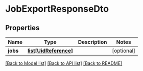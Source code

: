 # JobExportResponseDto

## Properties
Name | Type | Description | Notes
------------ | ------------- | ------------- | -------------
**jobs** | [**list[UidReference]**](UidReference.md) |  | [optional] 

[[Back to Model list]](../README.md#documentation-for-models) [[Back to API list]](../README.md#documentation-for-api-endpoints) [[Back to README]](../README.md)

